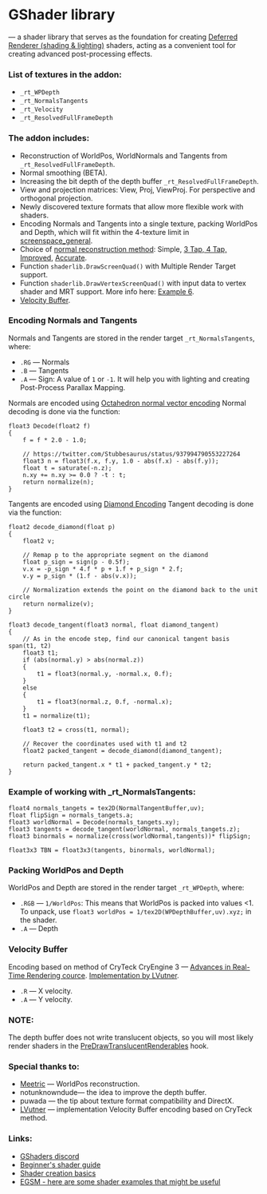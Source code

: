 # GShader library
— a shader library that serves as the foundation for creating [Deferred Renderer (shading & lighting)](https://developer.valvesoftware.com/wiki/Deferred_renderer) shaders, acting as a convenient tool for creating advanced post-processing effects.

### List of textures in the addon:
*  `_rt_WPDepth`
* `_rt_NormalsTangents`
* `_rt_Velocity`
* `_rt_ResolvedFullFrameDepth`

### The addon includes:
* Reconstruction of WorldPos, WorldNormals and Tangents from `_rt_ResolvedFullFrameDepth`.
* Normal smoothing (BETA).
* Increasing the bit depth of the depth buffer `_rt_ResolvedFullFrameDepth`.
* View and projection matrices: View, Proj, ViewProj. For perspective and orthogonal projection.
* Newly discovered texture formats that allow more flexible work with shaders.
* Encoding Normals and Tangents into a single texture, packing WorldPos and Depth, which will fit within the 4-texture limit in [screenspace_general](https://developer.valvesoftware.com/wiki/Screenspace_General).
* Choice of [normal reconstruction method](https://wickedengine.net/2019/09/improved-normal-reconstruction-from-depth/): Simple, [3 Tap, 4 Tap, Improved](https://gist.github.com/bgolus/a07ed65602c009d5e2f753826e8078a0), [Accurate](https://atyuwen.github.io/posts/normal-reconstruction/).
* Function `shaderlib.DrawScreenQuad()` with Multiple Render Target support.
* Function `shaderlib.DrawVertexScreenQuad()` with input data to vertex shader and MRT support. More info here: [Example 6](https://github.com/meetric1/gmod_shader_guide/blob/main/lua/autorun/client/shader_examples.lua).
* [Velocity Buffer](https://developer.nvidia.com/gpugems/gpugems3/part-iv-image-effects/chapter-27-motion-blur-post-processing-effect).

### Encoding Normals and Tangents
Normals and Tangents are stored in the render target `_rt_NormalsTangents`, where:
* `.RG` — Normals
* `.B`  — Tangents
* `.A` — Sign: A value of `1` or `-1`. It will help you with lighting and creating Post-Process Parallax Mapping.

Normals are encoded using [Octahedron normal vector encoding](https://knarkowicz.wordpress.com/2014/04/16/octahedron-normal-vector-encoding/)
Normal decoding is done via the function:
```hlsl
float3 Decode(float2 f)
{
    f = f * 2.0 - 1.0;

    // https://twitter.com/Stubbesaurus/status/937994790553227264
    float3 n = float3(f.x, f.y, 1.0 - abs(f.x) - abs(f.y));
    float t = saturate(-n.z);
    n.xy += n.xy >= 0.0 ? -t : t;
    return normalize(n);
}
```
Tangents are encoded using [Diamond Encoding](url=https://www.jeremyong.com/graphics/2023/01/09/tangent-spaces-and-diamond-encoding/)
Tangent decoding is done via the function:
```hlsl
float2 decode_diamond(float p)
{
    float2 v;

    // Remap p to the appropriate segment on the diamond
    float p_sign = sign(p - 0.5f);
    v.x = -p_sign * 4.f * p + 1.f + p_sign * 2.f;
    v.y = p_sign * (1.f - abs(v.x));

    // Normalization extends the point on the diamond back to the unit circle
    return normalize(v);
}

float3 decode_tangent(float3 normal, float diamond_tangent)
{
    // As in the encode step, find our canonical tangent basis span(t1, t2)
    float3 t1;
    if (abs(normal.y) > abs(normal.z))
    {
        t1 = float3(normal.y, -normal.x, 0.f);
    }
    else
    {
        t1 = float3(normal.z, 0.f, -normal.x);
    }
    t1 = normalize(t1);

    float3 t2 = cross(t1, normal);

    // Recover the coordinates used with t1 and t2
    float2 packed_tangent = decode_diamond(diamond_tangent);

    return packed_tangent.x * t1 + packed_tangent.y * t2;
}
```

### Example of working with  _rt_NormalsTangents:
```hlsl
float4 normals_tangets = tex2D(NormalTangentBuffer,uv);
float flipSign = normals_tangets.a;
float3 worldNormal = Decode(normals_tangets.xy);
float3 tangents = decode_tangent(worldNormal, normals_tangets.z);
float3 binormals = normalize(cross(worldNormal,tangents))* flipSign;

float3x3 TBN = float3x3(tangents, binormals, worldNormal);
```

### Packing WorldPos and Depth
WorldPos and Depth are stored in the render target `_rt_WPDepth`, where:
* `.RGB` — `1/WorldPos`: This means that WorldPos is packed into values <1. To unpack, use `float3 worldPos = 1/tex2D(WPDepthBuffer,uv).xyz;` in the shader.
* `.A` — Depth

### Velocity Buffer
Encoding based on method of CryTeck CryEngine 3 — [Advances in Real-Time Rendering cource](https://advances.realtimerendering.com/s2013/index.html). [Implementation by LVutner](https://github.com/Akabenko/GShader-library/blob/main/shadersrc/common_velocity_encoding.h).
* `.R` — X velocity.
* `.A` — Y velocity.

### NOTE:
 The depth buffer does not write translucent objects, so you will most likely render shaders in the [PreDrawTranslucentRenderables](url=https://wiki.facepunch.com/gmod/GM:PreDrawTranslucentRenderables) hook.

### Special thanks to:
* [Meetric](https://github.com/meetric1) — WorldPos reconstruction.
* notunknowndude— the idea to improve the depth buffer.
* puwada — the tip about texture format compatibility and DirectX.
* [LVutner](https://github.com/LVutner?tab=repositories)  — implementation Velocity Buffer encoding based on CryTeck method.

### Links:
* [GShaders discord](https://discord.gg/tV6X2Cgjuk)
* [Beginner's shader guide](https://github.com/ficool2/sdk_screenspace_shaders)
* [Shader creation basics](https://github.com/meetric1/gmod_shader_guide/tree/main)
* [EGSM - here are some shader examples that might be useful](https://github.com/devonium/EGSM/wiki/example_shaders)


